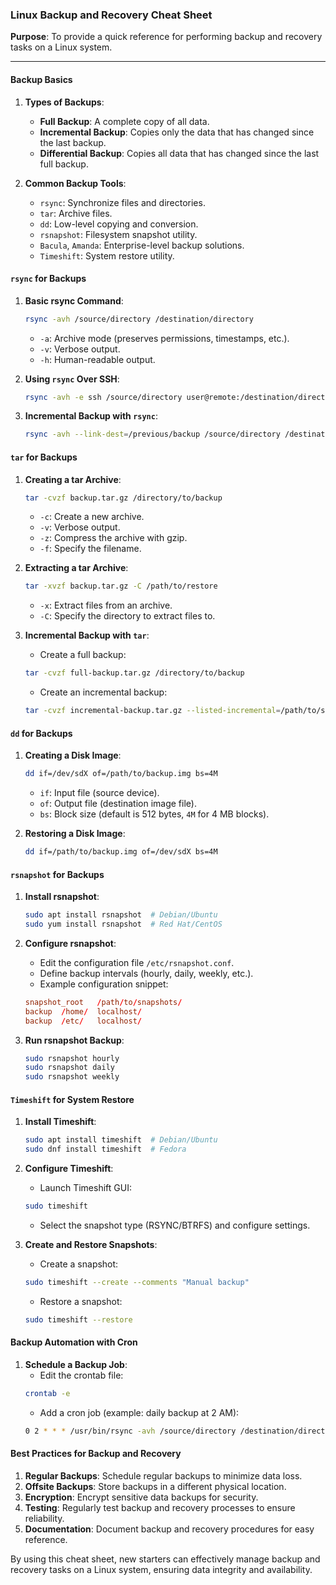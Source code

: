 ### Linux Backup and Recovery Cheat Sheet

**Purpose**: To provide a quick reference for performing backup and recovery tasks on a Linux system.

---

#### Backup Basics

1. **Types of Backups**:
      - **Full Backup**: A complete copy of all data.
      - **Incremental Backup**: Copies only the data that has changed since the last backup.
      - **Differential Backup**: Copies all data that has changed since the last full backup.

2. **Common Backup Tools**:
      - `rsync`: Synchronize files and directories.
      - `tar`: Archive files.
      - `dd`: Low-level copying and conversion.
      - `rsnapshot`: Filesystem snapshot utility.
      - `Bacula`, `Amanda`: Enterprise-level backup solutions.
      - `Timeshift`: System restore utility.

#### `rsync` for Backups

1. **Basic rsync Command**:
      ```sh
      rsync -avh /source/directory /destination/directory
      ```
      - `-a`: Archive mode (preserves permissions, timestamps, etc.).
      - `-v`: Verbose output.
      - `-h`: Human-readable output.

2. **Using `rsync` Over SSH**:
   ```sh
   rsync -avh -e ssh /source/directory user@remote:/destination/directory
   ```

3. **Incremental Backup with `rsync`**:
   ```sh
   rsync -avh --link-dest=/previous/backup /source/directory /destination/directory
   ```

#### `tar` for Backups

1. **Creating a tar Archive**:
      ```sh
      tar -cvzf backup.tar.gz /directory/to/backup
      ```
      - `-c`: Create a new archive.
      - `-v`: Verbose output.
      - `-z`: Compress the archive with gzip.
      - `-f`: Specify the filename.

2. **Extracting a tar Archive**:
      ```sh
      tar -xvzf backup.tar.gz -C /path/to/restore
      ```
      - `-x`: Extract files from an archive.
      - `-C`: Specify the directory to extract files to.

3. **Incremental Backup with `tar`**:
      - Create a full backup:
      ```sh
      tar -cvzf full-backup.tar.gz /directory/to/backup
      ```
      - Create an incremental backup:
      ```sh
      tar -cvzf incremental-backup.tar.gz --listed-incremental=/path/to/snapshot.file /directory/to/backup
      ```

#### `dd` for Backups

1. **Creating a Disk Image**:
      ```sh
      dd if=/dev/sdX of=/path/to/backup.img bs=4M
      ```
      - `if`: Input file (source device).
      - `of`: Output file (destination image file).
      - `bs`: Block size (default is 512 bytes, `4M` for 4 MB blocks).

2. **Restoring a Disk Image**:
   ```sh
   dd if=/path/to/backup.img of=/dev/sdX bs=4M
   ```

#### `rsnapshot` for Backups

1. **Install rsnapshot**:
   ```sh
   sudo apt install rsnapshot  # Debian/Ubuntu
   sudo yum install rsnapshot  # Red Hat/CentOS
   ```

2. **Configure rsnapshot**:
      - Edit the configuration file `/etc/rsnapshot.conf`.
      - Define backup intervals (hourly, daily, weekly, etc.).
      - Example configuration snippet:
      ```conf
      snapshot_root   /path/to/snapshots/
      backup  /home/  localhost/
      backup  /etc/   localhost/
      ```

3. **Run rsnapshot Backup**:
   ```sh
   sudo rsnapshot hourly
   sudo rsnapshot daily
   sudo rsnapshot weekly
   ```

#### `Timeshift` for System Restore

1. **Install Timeshift**:
   ```sh
   sudo apt install timeshift  # Debian/Ubuntu
   sudo dnf install timeshift  # Fedora
   ```

2. **Configure Timeshift**:
      - Launch Timeshift GUI:
      ```sh
      sudo timeshift
      ```
      - Select the snapshot type (RSYNC/BTRFS) and configure settings.

3. **Create and Restore Snapshots**:
      - Create a snapshot:
      ```sh
      sudo timeshift --create --comments "Manual backup"
      ```
      - Restore a snapshot:
      ```sh
      sudo timeshift --restore
      ```

#### Backup Automation with Cron

1. **Schedule a Backup Job**:
      - Edit the crontab file:
      ```sh
      crontab -e
      ```
      - Add a cron job (example: daily backup at 2 AM):
      ```sh
      0 2 * * * /usr/bin/rsync -avh /source/directory /destination/directory
      ```

#### Best Practices for Backup and Recovery

1. **Regular Backups**: Schedule regular backups to minimize data loss.
2. **Offsite Backups**: Store backups in a different physical location.
3. **Encryption**: Encrypt sensitive data backups for security.
4. **Testing**: Regularly test backup and recovery processes to ensure reliability.
5. **Documentation**: Document backup and recovery procedures for easy reference.

By using this cheat sheet, new starters can effectively manage backup and recovery tasks on a Linux system, ensuring data integrity and availability.